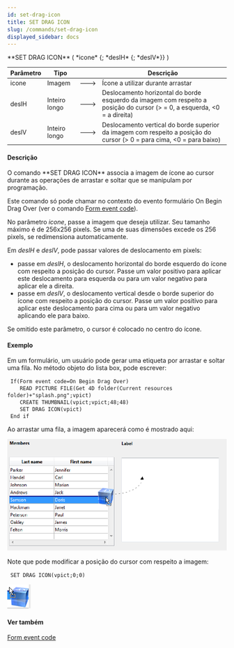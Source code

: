 ```yaml
---
id: set-drag-icon
title: SET DRAG ICON
slug: /commands/set-drag-icon
displayed_sidebar: docs
---
```


<!--REF #_command_.SET DRAG ICON.Syntax-->**SET DRAG ICON** ( *icone* {; *deslH* {; *deslV*}} )<!-- END REF-->
<!--REF #_command_.SET DRAG ICON.Params-->
| Parâmetro | Tipo |  | Descrição |
| --- | --- | --- | --- |
| icone | Imagem | &#x1F852; | Ícone a utilizar durante arrastar |
| deslH | Inteiro longo | &#x1F852; | Deslocamento horizontal do borde esquerdo da imagem com respeito a posição do cursor (> = 0, a esquerda, <0 = a direita) |
| deslV | Inteiro longo | &#x1F852; | Deslocamento vertical do borde superior da imagem com respeito a posição do cursor (> 0 = para cima, <0 = para baixo) |

<!-- END REF-->

#### Descrição 

<!--REF #_command_.SET DRAG ICON.Summary-->O comando **SET DRAG ICON** associa a imagem de ícone ao cursor durante as operações de arrastar e soltar que se manipulam por programação.<!-- END REF-->

Este comando só pode chamar no contexto do evento formulário On Begin Drag Over (ver o comando [Form event code](form-event-code.md)).  
  
No parâmetro *icone*, passe a imagem que deseja utilizar. Seu tamanho máximo é de 256x256 pixels. Se uma de suas dimensões excede os 256 pixels, se redimensiona automaticamente.  
  
Em *deslH* e *deslV*, pode passar valores de deslocamento em pixels:

* passe em *deslH*, o deslocamento horizontal do borde esquerdo do ícone com respeito a posição do cursor. Passe um valor positivo para aplicar este deslocamento para esquerda ou para um valor negativo para aplicar ele a direita.
* passe em *deslV*, o deslocamento vertical desde o borde superior do ícone com respeito a posição do cursor. Passe um valor positivo para aplicar este deslocamento para cima ou para um valor negativo aplicando ele para baixo.

Se omitido este parâmetro, o cursor é colocado no centro do ícone.

#### Exemplo 

Em um formulário, um usuário pode gerar uma etiqueta por arrastar e soltar uma fila. No método objeto do lista box, pode escrever:

```4d
 If(Form event code=On Begin Drag Over)
    READ PICTURE FILE(Get 4D folder(Current resources folder)+"splash.png";vpict)
    CREATE THUMBNAIL(vpict;vpict;48;48)
    SET DRAG ICON(vpict)
 End if
```

Ao arrastar uma fila, a imagem aparecerá como é mostrado aqui:

![](../assets/en/commands/pict1204050.en.png)

Note que pode modificar a posição do cursor com respeito a imagem:

```4d
 SET DRAG ICON(vpict;0;0)
```

![](../assets/en/commands/pict1204052.fr.png)

#### Ver também 

[Form event code](form-event-code.md)  
